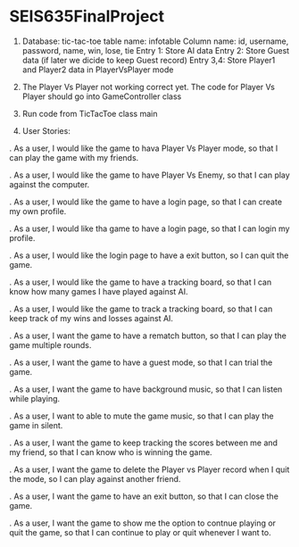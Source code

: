 # SEIS635FinalProject

1. Database: tic-tac-toe
  table name: infotable
  Column name: id, username, password, name, win, lose, tie
  Entry 1: Store AI data
  Entry 2: Store Guest data (if later we dicide to keep Guest record)
  Entry 3,4: Store Player1 and Player2 data in PlayerVsPlayer mode
  
2. The Player Vs Player not working correct yet. The code for Player Vs Player should go into GameController class

3. Run code from TicTacToe class main

4. User Stories:

  . As a user, I would like the game to hava Player Vs Player mode, so that I can play the game with my friends.
  
  . As a user, I would like the game to have Player Vs Enemy, so that I can play against the computer.
 
  . As a user, I would like the game to have a login page, so that I can create my own profile.
  
  . As a user, I would like tha game to have a login page, so that I can login my profile.
  
  . As a user, I would like the login page to have a exit button, so I can quit the game.
  
  . As a user, I would like the game to have a tracking board, so that I can know how many games I have played against AI.
  
  . As a user, I would like the game to track a tracking board, so that I can keep track of my wins and losses against AI.
  
  . As a user, I want the game to have a rematch button, so that I can play the game multiple rounds.
  
  . As a user, I want the game to have a guest mode, so that I can trial the game.
  
  . As a user, I want the game to have background music, so that I can listen while playing. 
  
  . As a user, I want to able to mute the game music, so that I can play the game in silent.
  
  . As a user, I want the game to keep tracking the scores between me and my friend, so that I can know who is winning the game.
  
  . As a user, I want the game to delete the Player vs Player record when I quit the mode, so I can play against another friend.
  
  . As a user, I want the game to have an exit button, so that I can close the game.
  
  . As a user, I want the game to show me the option to contnue playing or quit the game, so that I can continue to play or quit whenever I want to.
  
  

  

  
